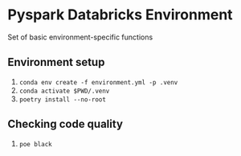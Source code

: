 # Pyspark Databricks Environment

Set of basic environment-specific functions

## Environment setup

1. `conda env create -f environment.yml -p .venv`
1. `conda activate $PWD/.venv`
1. `poetry install --no-root`

## Checking code quality

1. `poe black`
